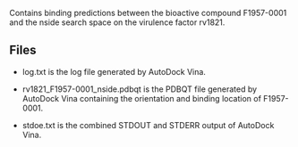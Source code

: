 Contains binding predictions between the bioactive compound F1957-0001 and the nside search space on the virulence factor rv1821.

## Files

- log.txt is the log file generated by AutoDock Vina.

- rv1821_F1957-0001_nside.pdbqt is the PDBQT file generated by AutoDock Vina containing the orientation and binding location of F1957-0001.

- stdoe.txt is the combined STDOUT and STDERR output of AutoDock Vina.


